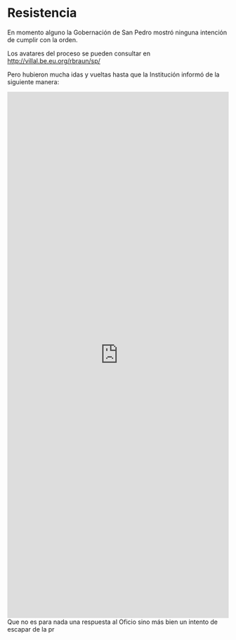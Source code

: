 # Resistencia 

En momento alguno la Gobernación de San Pedro mostró ninguna intención de cumplir con la orden.

Los avatares del proceso se pueden consultar en http://villal.be.eu.org/rbraun/sp/

Pero hubieron mucha idas y vueltas hasta que la Institución informó de la siguiente manera:

<embed src="https://ipfs.io/ipfs/QmQEfeyjTrNxVjKikGHGqBui7C3kEpYoXiWHAun3hpYUtu?filename=40563364.pdf" type="application/pdf" width="100%" height="1200px">
Que no es para nada una respuesta al Oficio sino más bien un intento de escapar de la pr
